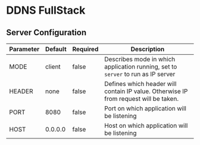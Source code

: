 # DDNS FullStack

## Server Configuration

| Parameter | Default | Required | Description                                                                          |
|-----------|---------|----------|--------------------------------------------------------------------------------------|
| MODE      | client  | false    | Describes mode in which application running, set to `server` to run as IP server     |
| HEADER    | none    | false    | Defines which header will contain IP value. Otherwise IP from request will be taken. |
| PORT      | 8080    | false    | Port on which application will be listening                                          |
| HOST      | 0.0.0.0 | false    | Host on which application will be listening                                          |
